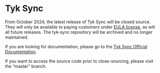 # Tyk Sync

From October 2024, the latest release of Tyk Sync will be closed source. They will only be available to paying customers under [EULA license](./LICENSE.pdf), as will all future releases. The tyk-sync repository will be archived and no longer maintained.

If you are looking for documentation, please go to the [Tyk Sync Official Documentation](https://tyk.io/docs/nightly/product-stack/tyk-sync/overview/).

If you want to access the source code prior to close-sourcing, please visit the “master” branch.